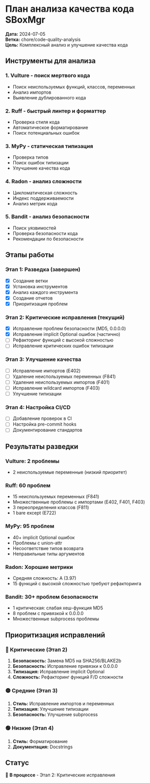 # План анализа качества кода SBoxMgr

**Дата:** 2024-07-05  
**Ветка:** chore/code-quality-analysis  
**Цель:** Комплексный анализ и улучшение качества кода

## Инструменты для анализа

### 1. Vulture - поиск мертвого кода
- Поиск неиспользуемых функций, классов, переменных
- Анализ импортов
- Выявление дублированного кода

### 2. Ruff - быстрый линтер и форматтер
- Проверка стиля кода
- Автоматическое форматирование
- Поиск потенциальных ошибок

### 3. MyPy - статическая типизация
- Проверка типов
- Поиск ошибок типизации
- Улучшение качества кода

### 4. Radon - анализ сложности
- Цикломатическая сложность
- Индекс поддерживаемости
- Анализ метрик кода

### 5. Bandit - анализ безопасности
- Поиск уязвимостей
- Проверка безопасности кода
- Рекомендации по безопасности

## Этапы работы

### Этап 1: Разведка (завершен)
- [x] Создание ветки
- [x] Установка инструментов
- [x] Анализ каждого инструмента
- [x] Создание отчетов
- [x] Приоритизация проблем

### Этап 2: Критические исправления (текущий)
- [x] Исправление проблем безопасности (MD5, 0.0.0.0)
- [x] Исправление implicit Optional ошибок (частично)
- [ ] Рефакторинг функций с высокой сложностью
- [ ] Исправление критических ошибок типизации

### Этап 3: Улучшение качества
- [ ] Исправление импортов (E402)
- [ ] Удаление неиспользуемых переменных (F841)
- [ ] Удаление неиспользуемых импортов (F401)
- [ ] Исправление wildcard импортов (F403)
- [ ] Улучшение типизации

### Этап 4: Настройка CI/CD
- [ ] Добавление проверок в CI
- [ ] Настройка pre-commit hooks
- [ ] Документирование стандартов

## Результаты разведки

### Vulture: 2 проблемы
- 2 неиспользуемые переменные (низкий приоритет)

### Ruff: 60 проблем
- 15 неиспользуемых переменных (F841)
- Множественные проблемы с импортами (E402, F401, F403)
- 3 переопределения классов (F811)
- 1 bare except (E722)

### MyPy: 95 проблем
- 40+ implicit Optional ошибок
- Проблемы с union-attr
- Несоответствие типов возврата
- Неправильные типы аргументов

### Radon: Хорошие метрики
- Средняя сложность: A (3.97)
- 15 функций с высокой сложностью требуют рефакторинга

### Bandit: 30+ проблем безопасности
- 1 критическая: слабая хеш-функция MD5
- 8 проблем с привязкой к 0.0.0.0
- Множественные subprocess проблемы

## Приоритизация исправлений

### 🔴 Критические (Этап 2)
1. **Безопасность:** Замена MD5 на SHA256/BLAKE2b
2. **Безопасность:** Исправление привязки к 0.0.0.0
3. **Типизация:** Исправление implicit Optional
4. **Сложность:** Рефакторинг функций F/D сложности

### 🟡 Средние (Этап 3)
1. **Стиль:** Исправление импортов и переменных
2. **Типизация:** Улучшение типизации
3. **Безопасность:** Улучшение subprocess

### 🟢 Низкие (Этап 4)
1. **Стиль:** Форматирование
2. **Документация:** Docstrings

## Статус
🔄 **В процессе** - Этап 2: Критические исправления 